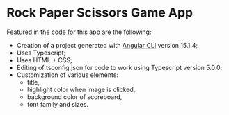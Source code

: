 # Rock Paper Scissors Game App

Featured in the code for this app are the following:
- Creation of a project generated with [Angular CLI](https://github.com/angular/angular-cli) version 15.1.4;
- Uses Typescript;
- Uses HTML + CSS;
- Editing of tsconfig.json for code to work using Typescript version 5.0.0;
- Customization of various elements:
  - title,
  - highlight color when image is clicked,
  - background color of scoreboard,
  - font family and sizes.

